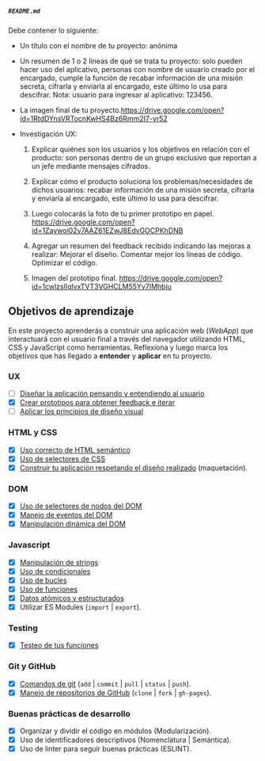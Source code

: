 
##### `README.md`

Debe contener lo siguiente:

* Un título con el nombre de tu proyecto: anónima 
* Un resumen de 1 o 2 líneas de qué se trata tu proyecto: solo pueden hacer uso del aplicativo, personas con nombre de usuario creado por el encargado, cumple la función de recabar información de una misión secreta, cifrarla y enviarla al encargado, este último lo usa para descifrar.
Nota: usuario para ingresar al aplicativo: 123456.

* La imagen final de tu proyecto.https://drive.google.com/open?id=1RtdDYnsVRTocnKwHS4Bz6Rmm2I7-yr52
* Investigación UX:
  1. Explicar quiénes son los usuarios y los objetivos en relación con el
    producto: son personas dentro de un grupo exclusivo que reportan a un jefe mediante mensajes cifrados.
  2. Explicar cómo el producto soluciona los problemas/necesidades de dichos
    usuarios: recabar información de una misión secreta, cifrarla y enviarla al encargado, este último lo usa para descifrar.
  3. Luego colocarás la foto de tu primer prototipo en papel. https://drive.google.com/open?id=1Zaywoi02v7AAZ61EZwJ8EdvGOCPKhDNB
  4. Agregar un resumen del feedback recibido indicando las mejoras a realizar: 
      Mejorar el diseño.
      Comentar mejor los líneas de código.
      Optimizar el código.
  
  5. Imagen del prototipo final. https://drive.google.com/open?id=1cwlzslIqlvxTVT3VGHCLM55Yv7IMhbju

## Objetivos de aprendizaje
En este proyecto aprenderás a construir una aplicación web (_WebApp_) que
interactuará con el usuario final a través del navegador utilizando HTML, CSS y
JavaScript como herramientas.
Reflexiona y luego marca los objetivos que has llegado a **entender** y
**aplicar** en tu proyecto.
### UX
* [ ] [Diseñar la aplicación pensando y entendiendo al usuario](https://lms.laboratoria.la/cohorts/lim-2020-01-bc-core-lim012/courses/intro-ux/01-el-proceso-de-diseno/00-el-proceso-de-diseno)
* [x] [Crear prototipos para obtener feedback e iterar](https://lms.laboratoria.la/cohorts/lim-2020-01-bc-core-lim012/courses/product-design/00-sketching/00-sketching)
* [ ] [Aplicar los principios de diseño visual](https://lms.laboratoria.la/cohorts/lim-2020-01-bc-core-lim012/courses/product-design/01-visual-design/01-visual-design-basics)
### HTML y CSS
* [x] [Uso correcto de HTML semántico](https://developer.mozilla.org/en-US/docs/Glossary/Semantics#Semantics_in_HTML)
* [x] [Uso de selectores de CSS](https://developer.mozilla.org/es/docs/Web/CSS/Selectores_CSS)
* [x] [Construir tu aplicación respetando el diseño realizado](https://lms.laboratoria.la/cohorts/lim-2020-01-bc-core-lim012/courses/css/01-css/02-boxmodel-and-display) (maquetación).
### DOM
* [x] [Uso de selectores de nodos del DOM](https://lms.laboratoria.la/cohorts/lim-2020-01-bc-core-lim012/courses/browser/02-dom/03-1-dom-methods-selection)
* [x] [Manejo de eventos del DOM](https://lms.laboratoria.la/cohorts/lim-2020-01-bc-core-lim012/courses/browser/02-dom/04-events)
* [x] [Manipulación dinámica del DOM](https://developer.mozilla.org/es/docs/Referencia_DOM_de_Gecko/Introducci%C3%B3n)
### Javascript
* [x] [Manipulación de strings](https://lms.laboratoria.la/cohorts/lim-2020-01-bc-core-lim012/courses/javascript/06-strings/01-strings)
* [x] [Uso de condicionales](https://lms.laboratoria.la/cohorts/lim-2020-01-bc-core-lim012/courses/javascript/02-flow-control/01-conditionals-and-loops)
* [x] [Uso de bucles](https://lms.laboratoria.la/cohorts/lim-2020-01-bc-core-lim012/courses/javascript/02-flow-control/02-loops)
* [x] [Uso de funciones](https://lms.laboratoria.la/cohorts/lim-2019-09-bc-core-lim011/courses/javascript/02-flow-control/03-functions)
* [x] [Datos atómicos y estructurados](https://www.todojs.com/tipos-datos-javascript-es6/)
* [x] Utilizar ES Modules (`import` | `export`).
### Testing
* [x] [Testeo de tus funciones](https://jestjs.io/docs/es-ES/getting-started)
### Git y GitHub
* [x] [Comandos de git](https://lms.laboratoria.la/cohorts/lim-2019-09-bc-core-lim011/courses/scm/01-git/04-commands)
  (`add` | `commit` | `pull` | `status` | `push`).
* [x] [Manejo de repositorios de GitHub](https://lms.laboratoria.la/cohorts/lim-2019-09-bc-core-lim011/courses/scm/02-github/01-github)  (`clone` | `fork` | `gh-pages`).
### Buenas prácticas de desarrollo
* [x] Organizar y dividir el código en módulos (Modularización).
* [x] Uso de identificadores descriptivos (Nomenclatura | Semántica).
* [x] Uso de linter para seguir buenas prácticas (ESLINT).